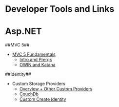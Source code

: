 Developer Tools and Links
========================


Asp.NET
========================

##MVC 5##
  * [MVC 5 Fundamentals](http://www.asp.net/mvc/videos/pluralsight-aspnet-mvc-5-fundamentals)
    * [Intro and Prerqs](http://pluralsight.com/training/Player?author=scott-allen&name=aspdotnet-mvc5-fundamentals-m1-introduction&mode=live&clip=0&course=aspdotnet-mvc5-fundamentals)
    * [OWIN and Katana](http://pluralsight.com/training/Player?author=scott-allen&name=aspdotnet-mvc5-fundamentals-m2-katana&mode=live&clip=0&course=aspdotnet-mvc5-fundamentals)

##Identity##
  * Custom Storage Providers
    * [Overview + Other Custom Providers](http://www.asp.net/identity/overview/extensibility/overview-of-custom-storage-providers-for-aspnet-identity)
    * [CouchDb](http://danielwertheim.se/2014/01/24/using-mycouch-to-store-asp-net-identity-data-in-couchdb-or-in-the-cloud-using-cloudant/)
    * [Custom Create Identity](//forums.asp.net/t/1946495.aspx?Custom+CreateIdentity)
  
